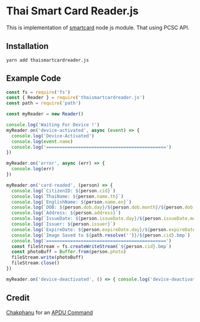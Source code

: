 # Thai Smart Card Reader.js
This is implementation of [smartcard](https://github.com/tomkp/smartcard) node js module. That using PCSC API.

## Installation
```
yarn add thaismartcardreader.js
```

## Example Code

```javascript
const fs = require('fs')
const { Reader } = require('thaismartcardreader.js')
const path = require('path')

const myReader = new Reader()

console.log('Waiting For Device !')
myReader.on('device-activated', async (event) => {
  console.log('Device-Activated')
  console.log(event.name)
  console.log('=============================================')
})

myReader.on('error', async (err) => {
  console.log(err)
})

myReader.on('card-readed', (person) => {
  console.log(`CitizenID: ${person.cid}`)  
  console.log(`ThaiName: ${person.name.th}`)
  console.log(`EnglishName: ${person.name.en}`)
  console.log(`DOB: ${person.dob.day}/${person.dob.month}/${person.dob.year}`)
  console.log(`Address: ${person.address}`)
  console.log(`IssueDate: ${person.issueDate.day}/${person.issueDate.month}/${person.issueDate.year}`)
  console.log(`Issuer: ${person.issuer}`)
  console.log(`ExpireDate: ${person.expireDate.day}/${person.expireDate.month}/${person.expireDate.year}`)
  console.log(`Image Saved to ${path.resolve('')}/${person.cid}.bmp`)
  console.log('=============================================')
  const fileStream = fs.createWriteStream(`${person.cid}.bmp`)
  const photoBuff = Buffer.from(person.photo)
  fileStream.write(photoBuff)
  fileStream.close()
})

myReader.on('device-deactivated', () => { console.log('device-deactivated') })
```

## Credit
[Chakphanu](https://github.com) for an [APDU Command](https://github.com/chakphanu/ThaiNationalIDCard/blob/master/APDU.md)